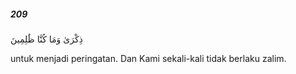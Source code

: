 ##### 209

<span class="ayah">ذِكْرَىٰ وَمَا كُنَّا ظَٰلِمِينَ</span>

<span class="ayah_translation">untuk menjadi peringatan. Dan Kami sekali-kali tidak berlaku zalim.</span>
